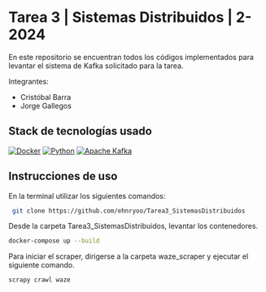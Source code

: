 # Tarea 3 | Sistemas Distribuidos | 2-2024
En este repositorio se encuentran todos los códigos implementados para  levantar el sistema de Kafka solicitado para la tarea.

Integrantes:
* Cristóbal Barra
* Jorge Gallegos

## Stack de tecnologías usado

[![Docker](https://img.shields.io/badge/Docker-2496ED?logo=docker&logoColor=white&style=flat)](https://www.docker.com/)
[![Python](https://img.shields.io/badge/Python-3776AB?logo=python&logoColor=white&style=flat)](https://www.python.org/)
[![Apache Kafka](https://img.shields.io/badge/Apache%20Kafka-black?logo=apachekafka)](https://kafka.apache.org/documentation/)


## Instrucciones de uso

En la terminal utilizar los siguientes comandos:

```bash
 git clone https://github.com/ehnryoo/Tarea3_SistemasDistribuidos
```
Desde la carpeta Tarea3_SistemasDistribuidos, levantar los contenedores.
```bash
docker-compose up --build
```
Para iniciar el scraper, dirigerse a la carpeta waze_scraper y ejecutar el siguiente comando.
```bash
scrapy crawl waze
```